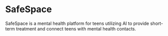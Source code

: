 # SafeSpace
SafeSpace is a mental health platform for teens utilizing AI to provide short-term treatment and connect teens with mental health contacts.
